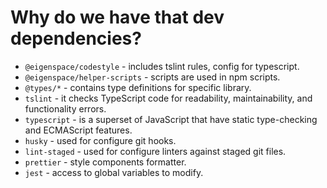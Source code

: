 # Why do we have that dev dependencies?

* `@eigenspace/codestyle` - includes tslint rules, config for typescript.
* `@eigenspace/helper-scripts` - scripts are used in npm scripts.
* `@types/*` - contains type definitions for specific library.
* `tslint` - it checks TypeScript code for readability, maintainability, and functionality errors.
* `typescript` - is a superset of JavaScript that have static type-checking and ECMAScript features.
* `husky` - used for configure git hooks.
* `lint-staged` - used for configure linters against staged git files.
* `prettier` - style components formatter.
* `jest` - access to global variables to modify.
